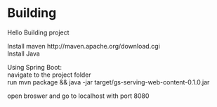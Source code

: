 Building
========

Hello Building project

<p>
Install maven http://maven.apache.org/download.cgi <br>
Install Java<br>

Using Spring Boot:<br>
navigate to the project folder <br>
run mvn package && java -jar target/gs-serving-web-content-0.1.0.jar <br>

open broswer and go to localhost with port 8080
</p>
